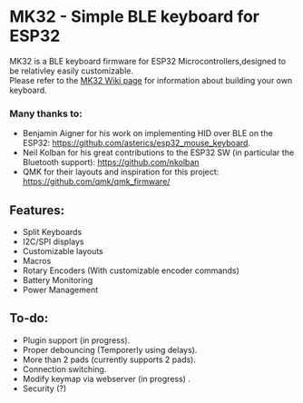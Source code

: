 # MK32 - Simple BLE keyboard for ESP32
MK32 is a BLE keyboard firmware for ESP32 Microcontrollers,designed to be relativley easily customizable.  
Please refer to the [MK32 Wiki page](https://github.com/Galzai/MK32/wiki) for information about building your own keyboard.

### Many thanks to:
- Benjamin Aigner for his work on implementing HID over BLE on the ESP32: https://github.com/asterics/esp32_mouse_keyboard.
- Neil Kolban for his great contributions to the ESP32 SW (in particular the Bluetooth support): https://github.com/nkolban
- QMK for their layouts and inspiration for this project: https://github.com/qmk/qmk_firmware/

## Features:
- Split Keyboards
- I2C/SPI displays
- Customizable layouts
- Macros
- Rotary Encoders (With customizable encoder commands)
- Battery Monitoring
- Power Management

## To-do:
- Plugin support (in progress).
- Proper debouncing (Temporerly using delays).
- More than 2 pads (currently supports 2 pads).
- Connection switching.
- Modify keymap via webserver (in progress) .
- Security (?)
